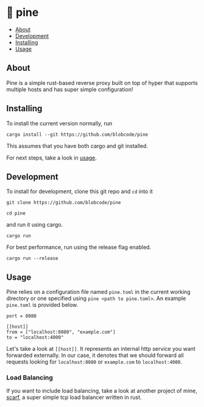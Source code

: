 # 🌲 pine

- [About](#about)
- [Development](#development)
- [Installing](#installing)
- [Usage](#usage)

## About <a name = "about"></a>

Pine is a simple rust-based reverse proxy built on top of hyper that supports multiple hosts and has super simple configuration!
## Installing <a name = "installing"></a>

To install the current version normally, run
```
cargo install --git https://github.com/blobcode/pine
```

This assumes that you have both cargo and git installed.

For next steps, take a look in [usage](#usage).


## Development <a name = "development"></a>

To install for development, clone this git repo and `cd` into it

```
git clone https://github.com/blobcode/pine
```

```
cd pine
```

and run it using cargo.

```
cargo run
```

For best performance, run using the release flag enabled.

```
cargo run --release
```


## Usage <a name = "usage"></a>

Pine relies on a configuration file named `pine.toml` in the current working directory or one specified using `pine <path to pine.toml>`. An example `pine.toml` is provided below.

```
port = 8080

[[host]]
from = ["localhost:8080", "example.com"]
to = "localhost:4000"
```

Let's take a look at `[[host]]`. It represents an internal http service you want forwarded externally. In our case, it denotes that we should forward all requests looking for `localhost:8080` or `example.com` to `localhost:4000`.

### Load Balancing
If you want to include load balancing, take a look at another project of mine, [scarf](https://github.com/blobcode/scarf), a super simple tcp load balancer written in rust.

